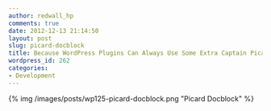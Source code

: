 ```yaml
---
author: redwall_hp
comments: true
date: 2012-12-13 21:14:50
layout: post
slug: picard-docblock
title: Because WordPress Plugins Can Always Use Some Extra Captain Picard
wordpress_id: 262
categories:
- Development
---
```


{% img /images/posts/wp125-picard-docblock.png "Picard Docblock" %}
